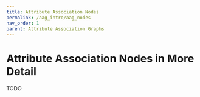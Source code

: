 ```yaml
---
title: Attribute Association Nodes
permalink: /aag_intro/aag_nodes
nav_order: 1
parent: Attribute Association Graphs
---
```


# Attribute Association Nodes in More Detail

TODO